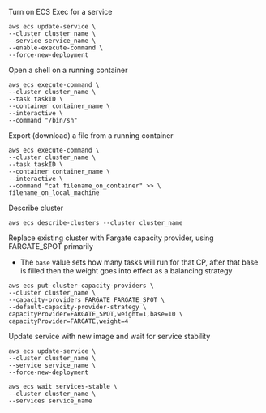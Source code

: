 Turn on ECS Exec for a service

```
aws ecs update-service \
--cluster cluster_name \
--service service_name \
--enable-execute-command \
--force-new-deployment
```

Open a shell on a running container

```
aws ecs execute-command \
--cluster cluster_name \
--task taskID \
--container container_name \
--interactive \
--command "/bin/sh"
```

Export (download) a file from a running container

```
aws ecs execute-command \
--cluster cluster_name \
--task taskID \
--container container_name \
--interactive \
--command "cat filename_on_container" >> \
filename_on_local_machine
```

Describe cluster

```
aws ecs describe-clusters --cluster cluster_name
```

Replace existing cluster with Fargate capacity provider, using FARGATE_SPOT primarily
- The `base` value sets how many tasks will run for that CP, after that base is filled then the weight goes into effect as a balancing strategy

```
aws ecs put-cluster-capacity-providers \
--cluster cluster_name \
--capacity-providers FARGATE FARGATE_SPOT \
--default-capacity-provider-strategy \
capacityProvider=FARGATE_SPOT,weight=1,base=10 \
capacityProvider=FARGATE,weight=4
```

Update service with new image and wait for service stability

```
aws ecs update-service \
--cluster cluster_name \
--service service_name \
--force-new-deployment
	
aws ecs wait services-stable \
--cluster cluster_name \
--services service_name
```
